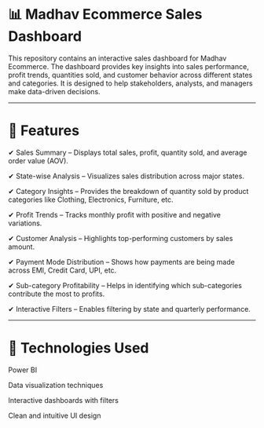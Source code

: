 # 📊 Madhav Ecommerce Sales Dashboard

This repository contains an interactive sales dashboard for Madhav Ecommerce. The dashboard provides key insights into sales performance, profit trends, quantities sold, and customer behavior across different states and categories. It is designed to help stakeholders, analysts, and managers make data-driven decisions.

---

# 🚀 Features

✔ Sales Summary – Displays total sales, profit, quantity sold, and average order value (AOV).

✔ State-wise Analysis – Visualizes sales distribution across major states.

✔ Category Insights – Provides the breakdown of quantity sold by product categories like Clothing, Electronics, Furniture, etc.

✔ Profit Trends – Tracks monthly profit with positive and negative variations.

✔ Customer Analysis – Highlights top-performing customers by sales amount.

✔ Payment Mode Distribution – Shows how payments are being made across EMI, Credit Card, UPI, etc.

✔ Sub-category Profitability – Helps in identifying which sub-categories contribute the most to profits.

✔ Interactive Filters – Enables filtering by state and quarterly performance.

---

# 📂 Technologies Used

Power BI

Data visualization techniques

Interactive dashboards with filters

Clean and intuitive UI design
